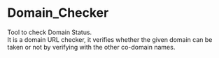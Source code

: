 # Domain_Checker
Tool to check Domain Status.  
It is a domain URL checker, it verifies whether the given domain can be taken or not by verifying with the other co-domain names.
